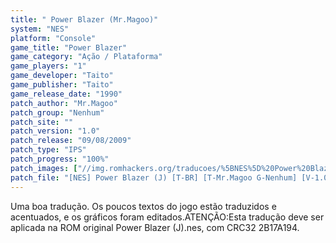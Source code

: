 ```yaml
---
title: " Power Blazer (Mr.Magoo)"
system: "NES"
platform: "Console"
game_title: "Power Blazer"
game_category: "Ação / Plataforma"
game_players: "1"
game_developer: "Taito"
game_publisher: "Taito"
game_release_date: "1990"
patch_author: "Mr.Magoo"
patch_group: "Nenhum"
patch_site: ""
patch_version: "1.0"
patch_release: "09/08/2009"
patch_type: "IPS"
patch_progress: "100%"
patch_images: ["//img.romhackers.org/traducoes/%5BNES%5D%20Power%20Blazer%20-%20Mr.Magoo%20-%201.png","//img.romhackers.org/traducoes/%5BNES%5D%20Power%20Blazer%20-%20Mr.Magoo%20-%202.png","//img.romhackers.org/traducoes/%5BNES%5D%20Power%20Blazer%20-%20Mr.Magoo%20-%203.png"]
patch_file: "[NES] Power Blazer (J) [T-BR] [T-Mr.Magoo G-Nenhum] [V-1.0 P-100% A-2009].zip"
---
```

Uma boa tradução. Os poucos textos do jogo estão traduzidos e acentuados, e os gráficos foram editados.ATENÇÃO:Esta tradução deve ser aplicada na ROM original Power Blazer (J).nes, com CRC32 2B17A194.